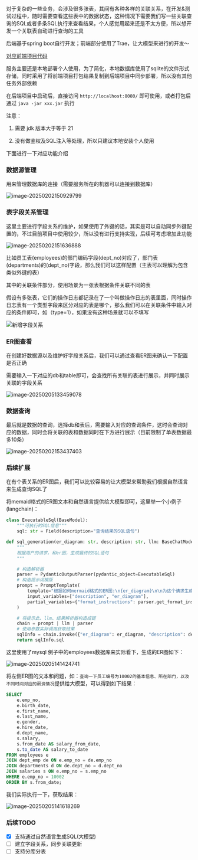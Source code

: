 对于复杂的一些业务，会涉及很多张表，其间有各种各样的关联关系，在开发&测试过程中，随时需要查看这些表中的数据状态，这种情况下需要我们写一些关联查询的SQL或者多条SQL执行来查看结果，个人感觉用起来还是不太方便，所以想开发一个关联表自动进行查询的工具

后端基于spring boot自行开发；前端部分使用了Trae，让大模型来进行的开发～

 [对应前端项目代码](https://github.com/zavier/table-relation-front)

服务主要还是本地部署个人使用，为了简化，本地数据库使用了sqlite的文件形式存储，同时采用了将前端项目打包结果复制到后端项目中同步部署，所以没有其他任务外部依赖

在后端项目中启动后，直接访问 `http://localhost:8080/` 即可使用，或者打包后通过 `java -jar xxx.jar` 执行

注意：

1. 需要 jdk 版本大于等于 21

2. 没有做鉴权及SQL注入等处理，所以只建议本地安装个人使用

下面进行一下对应功能介绍

### 数据源管理

用来管理数据库的连接（需要服务所在的机器可以连接到数据库）

![image-20250202150929799](images/data-source-1.png)

### 表字段关系管理

这里主要进行字段关系的维护，如果使用了外键的话，其实是可以自动同步外键配置的，不过目前项目中使用较少，所以没有进行支持实现，后续可考虑增加此功能

![image-20250202151636888](images/table-relation.png)

比如员工表(employees)的部门编码字段(dept_no)对应了，部门表(departments)的(dept_no)字段，那么我们可以这样配置（主表可以理解为包含类似外键的表）

其中的关联条件部分，使用场景为一张表根据条件关联不同的表

假设有多张表，它们的操作日志都记录在了一个叫做操作日志的表里面，同时操作日志表有一个类型字段来区分对应的表是哪个，那么我们可以在关联条件中输入对应的条件即可，如（type=1），如果没有这种场景就可以不填写

![新增字段关系](images/add-table-relation.png)



### ER图查看

在创建好数据源以及维护好字段关系后，我们可以通过查看ER图来确认一下配置是否正确

需要输入一下对应的db和table即可，会查找所有关联的表进行展示，并同时展示关联的字段关系

![image-20250205133459078](images/er-diagram.png)

### 数据查询

最后就是数据的查询，选择db和表后，需要输入对应的查询条件，这时会查询对应的数据，同时会将关联的表和数据同时在下方进行展示（目前限制了单表数据最多10条）

![image-20250202153437403](images/data-query.png)



### 后续扩展

在有个表关系的ER图后，我们可以比较容易的让大模型来帮助我们根据自然语言来生成查询SQL了

将memaid格式的ER图文本和自然语言提供给大模型即可，这里举一个小例子(langchain)：

```python
class ExecutableSql(BaseModel):
    """可执行的SQL信息"""
    sql: str = Field(description="查询结果的SQL语句")

def sql_generation(er_diagram: str, description: str, llm: BaseChatModel) -> str:
    """
    根据用户的请求，和er图，生成最终的SQL语句
    """

    # 构造解析器
    parser = PydanticOutputParser(pydantic_object=ExecutableSql)
    # 构造提示词模版
    prompt = PromptTemplate(
        template="根据如何mermaid格式的ER图:\n{er_diagram}\n\n为这个请求生成SQL查询语句:\n{description}\n\n，{format_instructions}\n",
        input_variables=["description", "er_diagram"],
        partial_variables={"format_instructions": parser.get_format_instructions()},
    )

    # 将提示此、llm、结果解析器构造成链
    chain = prompt | llm | parser
    # 使用参数实际调用获取结果
    sqlInfo = chain.invoke({"er_diagram": er_diagram, "description": description})
    return sqlInfo.sql
```

这里使用了mysql 例子中的employees数据库来实际看下，生成的ER图如下：

![image-20250205141424741](images/employees-er-diagram.png)

将左侧ER图的文本和问题，如：`查询一下员工编号为10002的基本信息、所在部门，以及不同时间对应的薪资情况`提供给大模型，可以得到如下结果：

```sql
SELECT 
    e.emp_no,
    e.birth_date,
    e.first_name,
    e.last_name,
    e.gender,
    e.hire_date,
    d.dept_name,
    s.salary,
    s.from_date AS salary_from_date,
    s.to_date AS salary_to_date
FROM employees e
JOIN dept_emp de ON e.emp_no = de.emp_no
JOIN departments d ON de.dept_no = d.dept_no
JOIN salaries s ON e.emp_no = s.emp_no
WHERE e.emp_no = 10002
ORDER BY s.from_date;
```

我们实际执行一下，获取结果：

![image-20250205141618269](/images/employees_data_result.png)


### 后续TODO
- [x] 支持通过自然语言生成SQL(大模型)
- [ ] 建立字段关系，同步关联更新
- [ ] 支持分库分表
